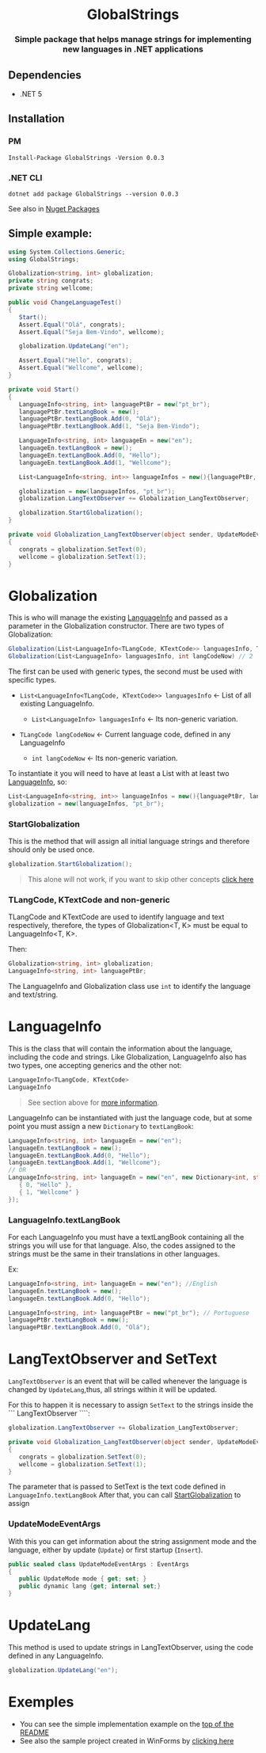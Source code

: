<h1 align="center">GlobalStrings</h1>
<h3 align="center">Simple package that helps manage strings for implementing new languages in .NET applications</h3>

## Dependencies
- .NET 5

## Installation
### PM
```
Install-Package GlobalStrings -Version 0.0.3
```
### .NET CLI
```
dotnet add package GlobalStrings --version 0.0.3
```
See also in [Nuget Packages](https://www.nuget.org/packages/GlobalStrings)

## Simple example:
```csharp
using System.Collections.Generic;
using GlobalStrings;

Globalization<string, int> globalization;
private string congrats;
private string wellcome;

public void ChangeLanguageTest()
{
   Start();
   Assert.Equal("Olá", congrats);
   Assert.Equal("Seja Bem-Vindo", wellcome);

   globalization.UpdateLang("en");

   Assert.Equal("Hello", congrats);
   Assert.Equal("Wellcome", wellcome);
}

private void Start()
{
   LanguageInfo<string, int> languagePtBr = new("pt_br");
   languagePtBr.textLangBook = new();
   languagePtBr.textLangBook.Add(0, "Olá");
   languagePtBr.textLangBook.Add(1, "Seja Bem-Vindo");

   LanguageInfo<string, int> languageEn = new("en");
   languageEn.textLangBook = new();
   languageEn.textLangBook.Add(0, "Hello");
   languageEn.textLangBook.Add(1, "Wellcome");

   List<LanguageInfo<string, int>> languageInfos = new(){languagePtBr, languageEn};

   globalization = new(languageInfos, "pt_br");
   globalization.LangTextObserver += Globalization_LangTextObserver;

   globalization.StartGlobalization();
}

private void Globalization_LangTextObserver(object sender, UpdateModeEventArgs updateModeEventArgs)
{
   congrats = globalization.SetText(0);
   wellcome = globalization.SetText(1);
}
```
# Globalization
This is who will manage the existing [LanguageInfo](#languageinfo) and passed as a parameter in the Globalization constructor.
There are two types of Globalization:
```csharp
Globalization(List<LanguageInfo<TLangCode, KTextCode>> languagesInfo, TLangCode langCodeNow) // 1
Globalization(List<LanguageInfo> languagesInfo, int langCodeNow) // 2
```
The first can be used with generic types, the second must be used with specific types.

- ``` List<LanguageInfo<TLangCode, KTextCode>> languagesInfo ``` <- List of all existing LanguageInfo.
  - ``` List<LanguageInfo> languagesInfo ``` <- Its non-generic variation.

- ``` TLangCode langCodeNow ``` <- Current language code, defined in any LanguageInfo
  - ``` int langCodeNow ``` <- Its non-generic variation.

To instantiate it you will need to have at least a List with at least two [LanguageInfo](#languageinfo), so:
```csharp
List<LanguageInfo<string, int>> languageInfos = new(){languagePtBr, languageEn};
globalization = new(languageInfos, "pt_br");
```

### StartGlobalization
This is the method that will assign all initial language strings and therefore should only be used once.
```csharp
globalization.StartGlobalization();
```
> This alone will not work, if you want to skip other concepts [click here](#langtextobserver-and-settext)

### TLangCode, KTextCode and non-generic
TLangCode and KTextCode are used to identify language and text respectively, therefore, the types of Globalization<T, K> must be equal to LanguageInfo<T, K>.

Then:
```csharp
Globalization<string, int> globalization;
LanguageInfo<string, int> languagePtBr;
```

The LanguageInfo and Globalization class use ``` int ``` to identify the language and text/string.

# LanguageInfo
This is the class that will contain the information about the language, including the code and strings.
Like Globalization, LanguageInfo also has two types, one accepting generics and the other not:
```csharp
LanguageInfo<TLangCode, KTextCode>
LanguageInfo
```
> See section above for [more information](#tlangcode-ktextcode-and-non-generic).

LanguageInfo can be instantiated with just the language code, but at some point you must assign a new ``` Dictionary ``` to ``` textLangBook ```:
```csharp
LanguageInfo<string, int> languageEn = new("en");
languageEn.textLangBook = new();
languageEn.textLangBook.Add(0, "Hello");
languageEn.textLangBook.Add(1, "Wellcome");
// OR
LanguageInfo<string, int> languageEn = new("en", new Dictionary<int, string>() {
   { 0, "Hello" },
   { 1, "Wellcome" }
});
```
### LanguageInfo.textLangBook
For each LanguageInfo you must have a textLangBook containing all the strings you will use for that language.
Also, the codes assigned to the strings must be the same in their translations in other languages.

Ex:
```csharp
LanguageInfo<string, int> languageEn = new("en"); //English
languageEn.textLangBook = new();
languageEn.textLangBook.Add(0, "Hello");

LanguageInfo<string, int> languagePtBr = new("pt_br"); // Portuguese
languagePtBr.textLangBook = new();
languagePtBr.textLangBook.Add(0, "Olá");
```

# LangTextObserver and SetText
``` LangTextObserver ``` is an event that will be called whenever the language is changed by ``` UpdateLang ```,thus, all strings within it will be updated.

For this to happen it is necessary to assign ``` SetText ``` to the strings inside the ``` LangTextObserver ````:
```csharp
globalization.LangTextObserver += Globalization_LangTextObserver;

private void Globalization_LangTextObserver(object sender, UpdateModeEventArgs updateModeEventArgs)
{
   congrats = globalization.SetText(0);
   wellcome = globalization.SetText(1);
}
```
The parameter that is passed to SetText is the text code defined in ``` LanguageInfo.textLangBook ```
After that, you can call [StartGlobalization](#startglobalization) to assign

### UpdateModeEventArgs
With this you can get information about the string assignment mode and the language, either by update (``` Update ```) or first startup (``` Insert ```).
```csharp
public sealed class UpdateModeEventArgs : EventArgs
{
   public UpdateMode mode { get; set; }
   public dynamic lang {get; internal set;}
}
```

# UpdateLang
This method is used to update strings in LangTextObserver, using the code defined in any LanguageInfo.
```csharp
globalization.UpdateLang("en");
```

# Exemples
- You can see the simple implementation example on the [top of the README](#simple-example)
- See also the sample project created in WinForms by [clicking here](https://github.com/LuanRoger/GlobalStrings/tree/main/GlobalStrings.Sample)
